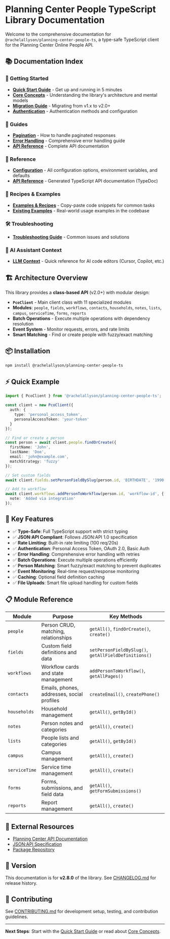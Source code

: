 # Planning Center People TypeScript Library Documentation

Welcome to the comprehensive documentation for `@rachelallyson/planning-center-people-ts`, a type-safe TypeScript client for the Planning Center Online People API.

## 📚 Documentation Index

### 🚀 Getting Started

- **[Quick Start Guide](./guides/quickstart.md)** - Get up and running in 5 minutes
- **[Core Concepts](./concepts.md)** - Understanding the library's architecture and mental models
- **[Migration Guide](./MIGRATION_V2.md)** - Migrating from v1.x to v2.0+
- **[Authentication](./reference/config.md#authentication)** - Authentication methods and configuration

### 📖 Guides

- **[Pagination](./guides/pagination.md)** - How to handle paginated responses
- **[Error Handling](./guides/error-handling.md)** - Comprehensive error handling guide
- **[API Reference](./reference/)** - Complete API documentation

### 🎯 Reference

- **[Configuration](./reference/config.md)** - All configuration options, environment variables, and defaults
- **[API Reference](./api/)** - Generated TypeScript API documentation (TypeDoc)

### 🍳 Recipes & Examples

- **[Examples & Recipes](./recipes/examples.md)** - Copy-paste code snippets for common tasks
- **[Existing Examples](../examples/)** - Real-world usage examples in the codebase

### 🛠️ Troubleshooting

- **[Troubleshooting Guide](./troubleshooting.md)** - Common issues and solutions

### 🤖 AI Assistant Context

- **[LLM Context](./llm-context.md)** - Quick reference for AI code editors (Cursor, Copilot, etc.)

## 🏗️ Architecture Overview

This library provides a **class-based API** (v2.0+) with modular design:

- **`PcoClient`** - Main client class with 11 specialized modules
- **Modules**: `people`, `fields`, `workflows`, `contacts`, `households`, `notes`, `lists`, `campus`, `serviceTime`, `forms`, `reports`
- **Batch Operations** - Execute multiple operations with dependency resolution
- **Event System** - Monitor requests, errors, and rate limits
- **Smart Matching** - Find or create people with fuzzy/exact matching

## 📦 Installation

```bash
npm install @rachelallyson/planning-center-people-ts
```

## ⚡ Quick Example

```typescript
import { PcoClient } from '@rachelallyson/planning-center-people-ts';

const client = new PcoClient({
  auth: {
    type: 'personal_access_token',
    personalAccessToken: 'your-token'
  }
});

// Find or create a person
const person = await client.people.findOrCreate({
  firstName: 'John',
  lastName: 'Doe',
  email: 'john@example.com',
  matchStrategy: 'fuzzy'
});

// Set custom fields
await client.fields.setPersonFieldBySlug(person.id, 'BIRTHDATE', '1990-01-01');

// Add to workflow
await client.workflows.addPersonToWorkflow(person.id, 'workflow-id', {
  note: 'Added via integration'
});
```

## 🔑 Key Features

- ✅ **Type-Safe**: Full TypeScript support with strict typing
- ✅ **JSON:API Compliant**: Follows JSON:API 1.0 specification
- ✅ **Rate Limiting**: Built-in rate limiting (100 req/20s)
- ✅ **Authentication**: Personal Access Token, OAuth 2.0, Basic Auth
- ✅ **Error Handling**: Comprehensive error handling with retries
- ✅ **Batch Operations**: Execute multiple operations efficiently
- ✅ **Person Matching**: Smart fuzzy/exact matching to prevent duplicates
- ✅ **Event Monitoring**: Real-time request/response monitoring
- ✅ **Caching**: Optional field definition caching
- ✅ **File Uploads**: Smart file upload handling for custom fields

## 📋 Module Reference

| Module | Purpose | Key Methods |
|--------|---------|-------------|
| `people` | Person CRUD, matching, relationships | `getAll()`, `findOrCreate()`, `create()` |
| `fields` | Custom field definitions and data | `setPersonFieldBySlug()`, `getAllFieldDefinitions()` |
| `workflows` | Workflow cards and state management | `addPersonToWorkflow()`, `getAllPages()` |
| `contacts` | Emails, phones, addresses, social profiles | `createEmail()`, `createPhone()` |
| `households` | Household management | `getAll()`, `getById()` |
| `notes` | Person notes and categories | `getAll()`, `create()` |
| `lists` | People lists and categories | `getAll()`, `getById()` |
| `campus` | Campus management | `getAll()`, `create()` |
| `serviceTime` | Service time management | `getAll()`, `create()` |
| `forms` | Forms, submissions, and field data | `getAll()`, `getFormSubmissions()` |
| `reports` | Report management | `getAll()`, `create()` |

## 🔗 External Resources

- [Planning Center API Documentation](https://developer.planning.center/docs/#/people)
- [JSON:API Specification](https://jsonapi.org/)
- [Package Repository](https://github.com/rachelallyson/planning-center-people-ts)

## 📝 Version

This documentation is for **v2.8.0** of the library. See [CHANGELOG.md](../CHANGELOG.md) for release history.

## 🤝 Contributing

See [CONTRIBUTING.md](../CONTRIBUTING.md) for development setup, testing, and contribution guidelines.

---

**Next Steps**: Start with the [Quick Start Guide](./guides/quickstart.md) or read about [Core Concepts](./concepts.md).
